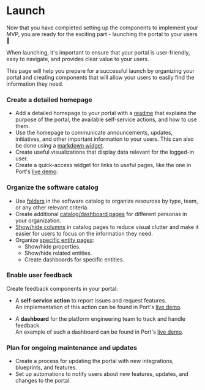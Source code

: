 # Launch

Now that you have completed setting up the components to implement your MVP, you are ready for the exciting part - launching the portal to your users 🚀

When launching, it's important to ensure that your portal is user-friendly, easy to navigate, and provides clear value to your users.

This page will help you prepare for a successful launch by organizing your portal and creating components that will allow your users to easily find the information they need.

### Create a detailed homepage

- Add a detailed homepage to your portal with a [readme](https://docs.getport.io/customize-pages-dashboards-and-plugins/dashboards/#markdown) that explains the purpose of the portal, the available self-service actions, and how to use them.
- Use the homepage to communicate announcements, updates, initiatives, and other important information to your users.
  This can also be done using a [markdown widget](https://docs.getport.io/customize-pages-dashboards-and-plugins/dashboards/#markdown).
- Create useful visualizations that display data relevant for the logged-in user.
- Create a quick-access widget for links to useful pages, like the one in Port's [live demo](https://demo.getport.io):
  

### Organize the software catalog

- Use [folders](https://docs.getport.io/customize-pages-dashboards-and-plugins/page/folders) in the software catalog to organize resources by type, team, or any other relevant criteria.
- Create additional [catalog/dashboard pages](https://docs.getport.io/customize-pages-dashboards-and-plugins/dashboards/#dynamic-filters) for different personas in your organization.
- [Show/hide columns](https://docs.getport.io/customize-pages-dashboards-and-plugins/page/catalog-page#hideshow-columns) in catalog pages to reduce visual clutter and make it easier for users to focus on the information they need.
- Organize [specific entity pages](https://docs.getport.io/customize-pages-dashboards-and-plugins/page/entity-page):
  - Show/hide properties.
  - Show/hide related entities.
  - Create dashboards for specific entities.

### Enable user feedback

Create feedback components in your portal:
  - A **self-service action** to report issues and request features.  
    An implementation of this action can be found in Port's [live demo](https://demo.getport.io/self-serve?action=leave_a_feedback_the_portal).

  - A **dashboard** for the platform engineering team to track and handle feedback.  
    An example of such a dashboard can be found in Port's [live demo](https://demo.getport.io/feedback_dashboard).

### Plan for ongoing maintenance and updates

- Create a process for updating the portal with new integrations, blueprints, and features.
- Set up automations to notify users about new features, updates, and changes to the portal.